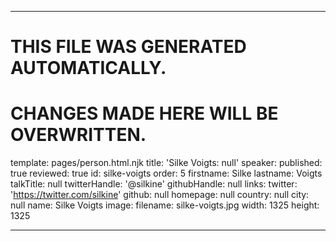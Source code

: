 ----

# THIS FILE WAS GENERATED AUTOMATICALLY.
# CHANGES MADE HERE WILL BE OVERWRITTEN.

template: pages/person.html.njk
title: 'Silke Voigts: null'
speaker:
  published: true
  reviewed: true
  id: silke-voigts
  order: 5
  firstname: Silke
  lastname: Voigts
  talkTitle: null
  twitterHandle: '@silkine'
  githubHandle: null
  links:
    twitter: 'https://twitter.com/silkine'
    github: null
    homepage: null
  country: null
  city: null
  name: Silke Voigts
  image:
    filename: silke-voigts.jpg
    width: 1325
    height: 1325

----

 